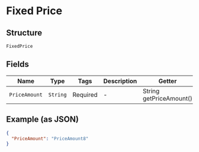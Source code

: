 
# Fixed Price

## Structure

`FixedPrice`

## Fields

| Name | Type | Tags | Description | Getter | Setter |
|  --- | --- | --- | --- | --- | --- |
| `PriceAmount` | `String` | Required | - | String getPriceAmount() | setPriceAmount(String priceAmount) |

## Example (as JSON)

```json
{
  "PriceAmount": "PriceAmount8"
}
```

